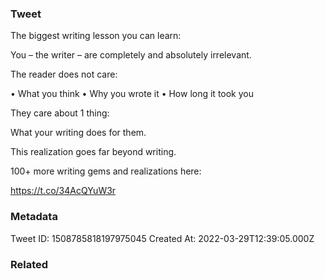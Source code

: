 ### Tweet
The biggest writing lesson you can learn:

You – the writer – are completely and absolutely irrelevant.

The reader does not care:

• What you think
• Why you wrote it
• How long it took you 

They care about 1 thing:

What your writing does for them.

This realization goes far beyond writing.

100+ more writing gems and realizations here:

https://t.co/34AcQYuW3r

### Metadata
Tweet ID: 1508785818197975045
Created At: 2022-03-29T12:39:05.000Z

### Related

